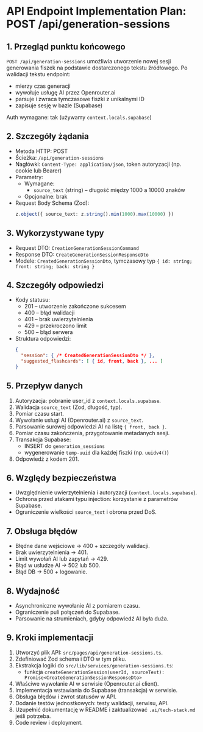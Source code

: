 ﻿# API Endpoint Implementation Plan: POST /api/generation-sessions

## 1. Przegląd punktu końcowego
`POST /api/generation-sessions` umożliwia utworzenie nowej sesji generowania fiszek na podstawie dostarczonego tekstu źródłowego. Po walidacji tekstu endpoint:
- mierzy czas generacji
- wywołuje usługę AI przez Openrouter.ai
- parsuje i zwraca tymczasowe fiszki z unikalnymi ID
- zapisuje sesję w bazie (Supabase)

Auth wymagane: tak (używamy `context.locals.supabase`)

## 2. Szczegóły żądania
- Metoda HTTP: POST
- Ścieżka: `/api/generation-sessions`
- Nagłówki: `Content-Type: application/json`, token autoryzacji (np. cookie lub Bearer)
- Parametry:
  - Wymagane:
    - `source_text` (string) – długość między 1000 a 10000 znaków
  - Opcjonalne: brak
- Request Body Schema (Zod):
  ```ts
  z.object({ source_text: z.string().min(1000).max(10000) })
  ```

## 3. Wykorzystywane typy
- Request DTO: `CreationGenerationSessionCommand`
- Response DTO: `CreateGenerationSessionResponseDto`
- Modele: `CreatedGenerationSessionDto`, tymczasowy typ `{ id: string; front: string; back: string }`

## 4. Szczegóły odpowiedzi
- Kody statusu:
  - 201 – utworzenie zakończone sukcesem
  - 400 – błąd walidacji
  - 401 – brak uwierzytelnienia
  - 429 – przekroczono limit
  - 500 – błąd serwera
- Struktura odpowiedzi:
  ```json
  {
    "session": { /* CreatedGenerationSessionDto */ },
    "suggested_flashcards": [ { id, front, back }, ... ]
  }
  ```

## 5. Przepływ danych
1. Autoryzacja: pobranie user_id z `context.locals.supabase`.
2. Walidacja `source_text` (Zod, długość, typ).
3. Pomiar czasu start.
4. Wywołanie usługi AI (Openrouter.ai) z `source_text`.
5. Parsowanie surowej odpowiedzi AI na listę `{ front, back }`.
6. Pomiar czasu zakończenia, przygotowanie metadanych sesji.
7. Transakcja Supabase:
   - INSERT do `generation_sessions`
   - wygenerowanie `temp-uuid` dla każdej fiszki (np. `uuidv4()`)
8. Odpowiedź z kodem 201.

## 6. Względy bezpieczeństwa
- Uwzględnienie uwierzytelnienia i autoryzacji (`context.locals.supabase`).
- Ochrona przed atakami typu injection: korzystanie z parametrów Supabase.
- Ograniczenie wielkości `source_text` i obrona przed DoS.

## 7. Obsługa błędów
- Błędne dane wejściowe → 400 + szczegóły walidacji.
- Brak uwierzytelnienia → 401.
- Limit wywołań AI lub zapytań → 429.
- Błąd w usłudze AI → 502 lub 500.
- Błąd DB → 500 + logowanie.

## 8. Wydajność
- Asynchroniczne wywołanie AI z pomiarem czasu.
- Ograniczenie puli połączeń do Supabase.
- Parsowanie na strumieniach, gdyby odpowiedź AI była duża.

## 9. Kroki implementacji
1. Utworzyć plik API: `src/pages/api/generation-sessions.ts`.
2. Zdefiniować Zod schema i DTO w tym pliku.
3. Ekstrakcja logiki do `src/lib/services/generation-sessions.ts`:
   - funkcja `createGenerationSession(userId, sourceText): Promise<CreateGenerationSessionResponseDto>`
4. Właściwe wywołanie AI w serwisie (Openrouter.ai client).
5. Implementacja wstawiania do Supabase (transakcja) w serwisie.
6. Obsługa błędów i zwrot statusów w API.
7. Dodanie testów jednostkowych: testy walidacji, serwisu, API.
8. Uzupełnić dokumentację w README i zaktualizować `.ai/tech-stack.md` jeśli potrzeba.
9. Code review i deployment.
